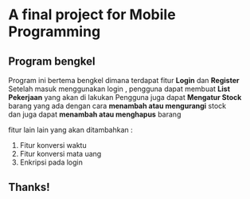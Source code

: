 # A final project for Mobile Programming

## Program bengkel
Program ini bertema bengkel dimana terdapat fitur **Login** dan **Register**
Setelah masuk menggunakan login , pengguna dapat membuat **List Pekerjaan** yang akan di lakukan
Pengguna juga dapat **Mengatur Stock** barang yang ada dengan cara **menambah atau mengurangi** stock  
dan juga dapat **menambah atau menghapus** barang

fitur lain lain yang akan ditambahkan :
1. Fitur konversi waktu
2. Fitur konversi mata uang
3. Enkripsi pada login

## Thanks!
